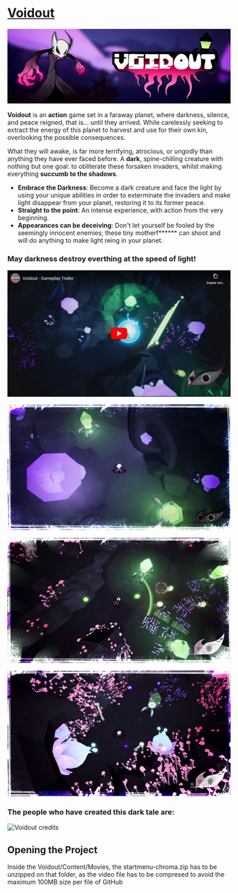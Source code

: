 # [Voidout](https://loopgang-studios.itch.io/voidout)

![Voidout](https://github.com/AlejandroFraga/voidout/blob/main/images/F5AVl9.png?raw=true)

**Voidout** is an **action** game set in a faraway planet, where darkness, silence, and peace reigned, that is... until they arrived. While carelessly seeking to extract the energy of this planet to harvest and use for their own kin, overlooking the possible consequences.

What they will awake, is far more terrifying, atrocious, or ungodly than anything they have ever faced before. A **dark**, spine-chilling creature with nothing but one goal: to obliterate these forsaken invaders, whilst making everything **succumb to the shadows**.

 * **Embrace the Darkness**: Become a dark creature and face the light by using your unique abilities in order to exterminate the invaders and make light disappear from your planet, restoring it to its former peace.
 * **Straight to the point**: An intense experience, with action from the very beginning.
 * **Appearances can be deceiving**: Don&#x27;t let yourself be fooled by the seemingly innocent enemies; these tiny motherf****** can shoot and will do anything to make light reing in your planet.

### May darkness destroy everthing at the speed of light!

[![Voidout - Gameplay Trailer](https://github.com/AlejandroFraga/voidout/blob/main/images/RxP5DFmDYD4.png?raw=true)](https://www.youtube.com/embed/RxP5DFmDYD4)

![Voidout Credits](https://github.com/AlejandroFraga/voidout/blob/main/images/UUo5vT.jpg?raw=true)

![Voidout Credits](https://github.com/AlejandroFraga/voidout/blob/main/images/zgcqis.jpg?raw=true)

![Voidout Credits](https://github.com/AlejandroFraga/voidout/blob/main/images/tSrsaG.jpg?raw=true)

### The people who have created this dark tale are:

![Voidout credits](https://github.com/AlejandroFraga/voidout/blob/main/images/4zf8iQ.png?raw=true)

 
## Opening the Project

Inside the Voidout/Content/Movies, the startmenu-chroma.zip has to be unzipped on that folder, as the video file has to be compresed to avoid the maximum 100MB size per file of GitHub

